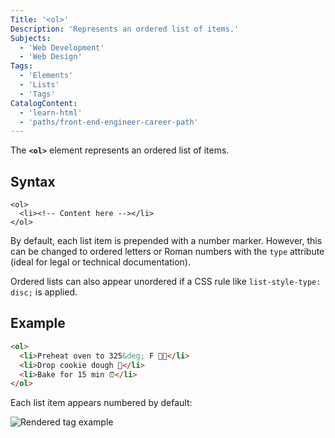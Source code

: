 ```yaml
---
Title: '<ol>'
Description: 'Represents an ordered list of items.'
Subjects:
  - 'Web Development'
  - 'Web Design'
Tags:
  - 'Elements'
  - 'Lists'
  - 'Tags'
CatalogContent:
  - 'learn-html'
  - 'paths/front-end-engineer-career-path'
---
```


The **`<ol>`** element represents an ordered list of items.

## Syntax

```pseudo
<ol>
  <li><!-- Content here --></li>
</ol>
```

By default, each list item is prepended with a number marker. However, this can be changed to ordered letters or Roman numbers with the `type` attribute (ideal for legal or technical documentation).

Ordered lists can also appear unordered if a CSS rule like `list-style-type: disc;` is applied.

## Example

```html
<ol>
  <li>Preheat oven to 325&deg; F 👩‍🍳</li>
  <li>Drop cookie dough 🍪</li>
  <li>Bake for 15 min ⏰</li>
</ol>
```

Each list item appears numbered by default:

![Rendered <ol> tag example](https://raw.githubusercontent.com/Codecademy/docs/main/media/ol-tag-example.png)
